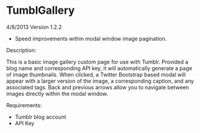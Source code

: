 TumblGallery
============
4/8/2013 Version 1.2.2

- Speed improvements within modal window image pagination.

Description:

This is a basic image gallery custom page for use with Tumblr. Provided a blog name and corresponding API key, it will automatically generate a page of image thumbnails. When clicked, a Twitter Bootstrap based modal will appear with a larger version of the image, a corresponding caption, and any associated tags. Back and previous arrows allow you to navigate between images directly within the modal window.

Requirements:

- Tumblr blog account
- API Key
